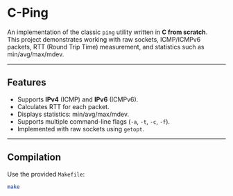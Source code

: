 # C-Ping

An implementation of the classic `ping` utility written in **C from scratch**.  
This project demonstrates working with raw sockets, ICMP/ICMPv6 packets, RTT (Round Trip Time) measurement, and statistics such as min/avg/max/mdev.  

---

## Features
- Supports **IPv4** (ICMP) and **IPv6** (ICMPv6).
- Calculates RTT for each packet.
- Displays statistics: min/avg/max/mdev.
- Supports multiple command-line flags (`-a`, `-t`, `-c`, `-f`).
- Implemented with raw sockets using `getopt`.

---

## Compilation
Use the provided `Makefile`:
```bash
make
